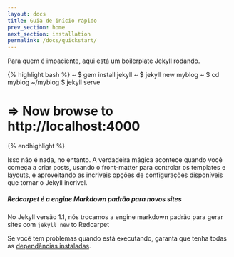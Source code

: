```yaml
---
layout: docs
title: Guia de início rápido
prev_section: home
next_section: installation
permalink: /docs/quickstart/
---
```


Para quem é impaciente, aqui está um boilerplate Jekyll rodando.

{% highlight bash %}
~ $ gem install jekyll
~ $ jekyll new myblog
~ $ cd myblog
~/myblog $ jekyll serve
# => Now browse to http://localhost:4000
{% endhighlight %}

Isso não é nada, no entanto. A verdadeira mágica acontece quando você começa a criar
posts, usando o front-matter para controlar os templates e layouts, e aproveitando
as incriveis opções de configurações disponíveis que tornar o Jekyll incrivel.

<div class="note info">
  <h5>Redcarpet é a engine Markdown padrão para novos sites</h5>
  <p>No Jekyll versão 1.1, nós trocamos a engine markdown padrão para gerar
     sites com <code>jekyll new</code> to Redcarpet</p>
</div>

Se você tem problemas quando está executando, garanta que tenha
todas as [dependências instaladas][Installation].

[Installation]: /docs/installation/
